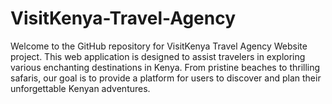 # VisitKenya-Travel-Agency
Welcome to the GitHub repository for VisitKenya Travel Agency Website project. This web application is designed to assist travelers in exploring various enchanting destinations in Kenya. From pristine beaches to thrilling safaris, our goal is to provide a platform for users to discover and plan their unforgettable Kenyan adventures. 
